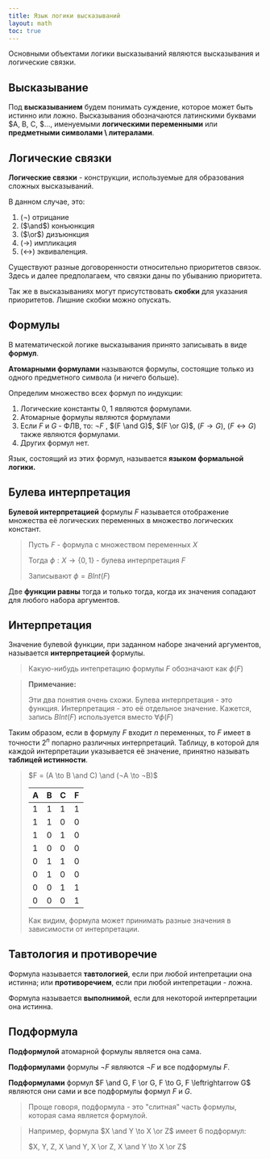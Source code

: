 ```yaml
---
title: Язык логики высказываний
layout: math
toc: true
---
```


Основными объектами логики высказываний являются высказывания и логические связки.

## Высказывание

Под **высказыванием** будем понимать суждение, которое может быть истинно или ложно. Высказывания обозначаются латинскими буквами $A, B, C, $..., именуемыми **логическими переменными** или **предметными символами \ литералами**.

## Логические связки

**Логические связки** - конструкции, используемые для образования сложных высказываний.

В данном случае, это: 

1. (¬) отрицание
2. ($\and$) конъюнкция
3. ($\or$) дизъюнкция
4. ($\to$) импликация
5. ($\leftrightarrow$) эквиваленция.

Существуют разные договоренности относительно приоритетов связок. Здесь и далее предполагаем, что связки даны по убыванию приоритета.

Так же в высказываниях могут присутствовать **скобки** для указания приоритетов. Лишние скобки можно опускать.

## Формулы

В математической логике высказывания принято записывать в виде **формул**. 

**Атомарными формулами** называются формулы, состоящие только из одного предметного символа (и ничего больше).

Определим множество всех формул по индукции:

1. Логические константы 0, 1 являются формулами.
2. Атомарные формулы являются формулами
3. Если $F$ и $G$ - ФЛВ, то: ¬$F$ , $(F \and G)$, $(F \or G)$, $(F \to G)$, $(F \leftrightarrow G)$ также являются формулами.
4. Других формул нет.

Язык, состоящий из этих формул, называется **языком формальной логики.**

## Булева интерпретация

**Булевой интерпретацией** формулы $F$ называется отображение множества её логических переменных в множество логических констант. 

> Пусть $F$ - формула с множеством переменных $X$
>
> Тогда $\phi : X \to \{0, 1\}$ - булева интерпретация $F$
>
> Записывают $\phi = BInt(F)$

Две **функции равны** тогда и только тогда, когда их значения сопадают для любого набора аргументов.

## Интерпретация

Значение булевой функции, при заданном наборе значений аргументов, называется **интерпретацией** формулы.

> Какую-нибудь интепретацию формулы $F$ обозначают как $\phi(F)$

> **Примечание:**
>
> Эти два понятия очень схожи. Булева интерпретация - это функция. Интерпретация - это её отдельное значение. Кажется, запись $BInt(F)$ используется вместо $\forall \phi(F)$

Таким образом, если в формулу $F$ входит $n$ переменных, то $F$ имеет в точности $2^n$ попарно различных интерпретаций. Таблицу, в которой для каждой интерпретации указывается её значение, принятно называть **таблицей истинности**.

> $F = (A \to B \and C) \and (¬A \to ¬B)$
>
> | A    | B    | C    | F    |
> | ---- | ---- | ---- | ---- |
> | 1    | 1    | 1    | 1    |
> | 1    | 1    | 0    | 0    |
> | 1    | 0    | 1    | 0    |
> | 1    | 0    | 0    | 0    |
> | 0    | 1    | 1    | 0    |
> | 0    | 1    | 0    | 0    |
> | 0    | 0    | 1    | 1    |
> | 0    | 0    | 0    | 1    |
>
> Как видим, формула может принимать разные значения в зависимости от интерпретации.

## Тавтология и противоречие

Формула называется **тавтологией**, если при любой интепретации она истинна; или **противоречием**, если при любой интепретации - ложна.

Формула называется **выполнимой**, если для некоторой интерпретации она истинна.

## Подформула

**Подформулой** атомарной формулы является она сама.

**Подформулами** формулы $¬F$ являются $¬F$ и все подформулы $F$.

**Подформулами** формул $F \and G, F \or G, F \to G, F \leftrightarrow G$ являются они сами и все подформулы формул $F$ и $G$.

> Проще говоря, подформула - это "слитная" часть формулы, которая сама является формулой.

> Например, формула $X \and Y \to X \or Z$ имеет 6 подформул:
>
> $X, Y, Z, X \and Y, X \or Z, X \and Y \to X \or Z$